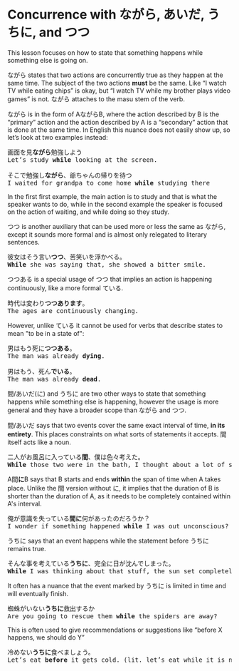 # Concurrence with ながら, あいだ, うちに, and つつ

This lesson focuses on how to state that something happens while something else is going on. 

ながら states that two actions are concurrently true as they happen at the same time. The subject of the two actions **must** be the same. Like “I watch TV while eating chips” is okay, but “I watch TV while my brother plays video games” is not. ながら attaches to the masu stem of the verb.

ながら is in the form of AながらB, where the action described by B is the “primary” action and the action described by A is a “secondary” action that is done at the same time. In English this nuance does not easily show up, so let’s look at two examples instead:

<pre>
画面を見<b>ながら</b>勉強しよう
Let’s study <b>while</b> looking at the screen.

そこで勉強し<b>ながら</b>、爺ちゃんの帰りを待つ
I waited for grandpa to come home <b>while</b> studying there
</pre>

In the first first example, the main action is to study and that is what the speaker wants to do, while in the second example the speaker is focused on the action of waiting, and while doing so they study.

つつ is another auxiliary that can be used more or less the same as ながら, except it sounds more formal and is almost only relegated to literary sentences. 

<pre>
彼女はそう言い<b>つつ</b>、苦笑いを浮かべる。
<b>While</b> she was saying that, she showed a bitter smile.
</pre>

つつある is a special usage of つつ that implies an action is happening continuously, like a more formal ている. 

<pre>
時代は変わり<b>つつあります</b>。  
The ages are continuously changing.
</pre>

However, unlike ている it cannot be used for verbs that describe states to mean "to be in a state of":

<pre>
男はもう死に<b>つつある</b>。
The man was already <b>dying</b>.

男はもう、死ん<b>でいる</b>。
The man was already <b>dead</b>.
</pre>

間/あいだ(に) and うちに are two other ways to state that something happens while something else is happening, however the usage is more general and they have a broader scope than ながら and つつ.

間/あいだ says that two events cover the same exact interval of time, **in its entirety**. This places constraints on what sorts of statements it accepts. 間 itself acts like a noun.

<pre>
二人がお風呂に入っている<b>間</b>、僕は色々考えた。
<b>While</b> those two were in the bath, I thought about a lot of stuff.
</pre>

A間**に**B says that B starts and ends **within** the span of time when A takes place. Unlike the 間 version without に, it implies that the duration of B is shorter than the duration of A, as it needs to be completely contained within A's interval.

<pre>
俺が意識を失っている<b>間に</b>何があったのだろうか？
I wonder if something happened <b>while</b> I was out unconscious? 
</pre>

うちに says that an event happens while the statement before うちに remains true.

<pre>
そんな事を考えている<b>うちに</b>、完全に日が沈んでしまった。
<b>While</b> I was thinking about that stuff, the sun set completely. 
</pre>

It often has a nuance that the event marked by うちに is limited in time and will eventually finish. 

<pre>
蜘蛛がいない<b>うちに</b>救出するか
Are you going to rescue them <b>while</b> the spiders are away?
</pre>

This is often used to give recommendations or suggestions like “before X happens, we should do Y”

<pre>
冷めない<b>うちに</b>食べましょう。
Let’s eat <b>before</b> it gets cold. (lit. let’s eat while it is not cold)
</pre>

